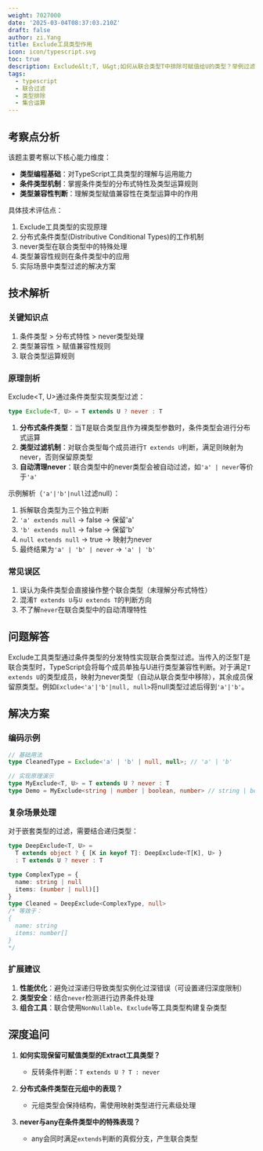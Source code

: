 ```yaml
---
weight: 7027000
date: '2025-03-04T08:37:03.210Z'
draft: false
author: zi.Yang
title: Exclude工具类型作用
icon: icon/typescript.svg
toc: true
description: Exclude&lt;T, U&gt;如何从联合类型T中排除可赋值给U的类型？举例过滤掉字符串类型中的空值（'a'|'b'|null → 'a'|'b'）
tags:
  - typescript
  - 联合过滤
  - 类型排除
  - 集合运算
---
```


## 考察点分析

该题主要考察以下核心能力维度：

- **类型编程基础**：对TypeScript工具类型的理解与运用能力
- **条件类型机制**：掌握条件类型的分布式特性及类型运算规则
- **类型兼容性判断**：理解类型赋值兼容性在类型运算中的作用

具体技术评估点：

1. Exclude工具类型的实现原理
2. 分布式条件类型(Distributive Conditional Types)的工作机制
3. never类型在联合类型中的特殊处理
4. 类型兼容性规则在条件类型中的应用
5. 实际场景中类型过滤的解决方案

## 技术解析

### 关键知识点

1. 条件类型 > 分布式特性 > never类型处理
2. 类型兼容性 > 赋值兼容性规则
3. 联合类型运算规则

### 原理剖析

Exclude<T, U>通过条件类型实现类型过滤：

```typescript
type Exclude<T, U> = T extends U ? never : T
```

1. **分布式条件类型**：当T是联合类型且作为裸类型参数时，条件类型会进行分布式运算
2. **类型过滤机制**：对联合类型每个成员进行`T extends U`判断，满足则映射为never，否则保留原类型
3. **自动清理never**：联合类型中的never类型会被自动过滤，如`'a' | never`等价于`'a'`

示例解析（`'a'|'b'|null`过滤null）：

1. 拆解联合类型为三个独立判断
2. `'a' extends null` → false → 保留'a'
3. `'b' extends null` → false → 保留'b'
4. `null extends null` → true → 映射为never
5. 最终结果为`'a' | 'b' | never` → `'a' | 'b'`

### 常见误区

1. 误认为条件类型会直接操作整个联合类型（未理解分布式特性）
2. 混淆`T extends U`与`U extends T`的判断方向
3. 不了解`never`在联合类型中的自动清理特性

## 问题解答

Exclude工具类型通过条件类型的分发特性实现联合类型过滤。当传入的泛型T是联合类型时，TypeScript会将每个成员单独与U进行类型兼容性判断。对于满足`T extends U`的类型成员，映射为never类型（自动从联合类型中移除），其余成员保留原类型。例如`Exclude<'a'|'b'|null, null>`将null类型过滤后得到`'a'|'b'`。

## 解决方案

### 编码示例

```typescript
// 基础用法
type CleanedType = Exclude<'a' | 'b' | null, null>; // 'a' | 'b'

// 实现原理演示
type MyExclude<T, U> = T extends U ? never : T
type Demo = MyExclude<string | number | boolean, number> // string | boolean
```

### 复杂场景处理

对于嵌套类型的过滤，需要结合递归类型：

```typescript
type DeepExclude<T, U> = 
  T extends object ? { [K in keyof T]: DeepExclude<T[K], U> } 
  : T extends U ? never : T

type ComplexType = {
  name: string | null
  items: (number | null)[]
}
type Cleaned = DeepExclude<ComplexType, null>
/* 等效于：
{
  name: string
  items: number[]
}
*/
```

### 扩展建议

1. **性能优化**：避免过深递归导致类型实例化过深错误（可设置递归深度限制）
2. **类型安全**：结合`never`检测进行边界条件处理
3. **组合工具**：联合使用`NonNullable`、`Exclude`等工具类型构建复杂类型

## 深度追问

1. **如何实现保留可赋值类型的Extract工具类型？**
   - 反转条件判断：`T extends U ? T : never`

2. **分布式条件类型在元组中的表现？**
   - 元组类型会保持结构，需使用映射类型进行元素级处理

3. **never与any在条件类型中的特殊表现？**
   - any会同时满足`extends`判断的真假分支，产生联合类型
